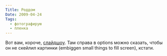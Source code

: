 ```yaml
---
Title: Роддом
Date: 2009-04-24
Tags:
  - фотографирую
  - пленка
---
```


Вот вам, короче, [слайдшоу][1]. Там справа в options можно сказать, чтобы он не скейлил картинки (embiggen small things to fill screen), кстати.

[1]: http://www.flickr.com/photos/alexeypegov/sets/72157617252703246/show/